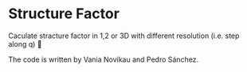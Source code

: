 # Structure Factor
Caculate stracture factor in 1,2 or 3D with different resolution (i.e. step along q) 🔬

The code is written by Vania Novikau and Pedro Sánchez.
